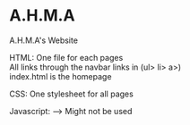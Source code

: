 # A.H.M.A
 A.H.M.A's Website


HTML:
  One file for each pages <br>
  All links through the navbar links in (ul> li> a>)<br>
  index.html is the homepage

CSS:
  One stylesheet for all pages

Javascript:
  --> Might not be used

